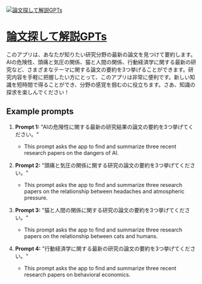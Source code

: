 [![論文探して解説GPTs](https://files.oaiusercontent.com/file-Br6OYJqZHIz0gn7DXnnc4iZT?se=2123-10-18T10%3A08%3A40Z&sp=r&sv=2021-08-06&sr=b&rscc=max-age%3D31536000%2C%20immutable&rscd=attachment%3B%20filename%3DDALL%25C2%25B7E%25202023-11-11%252019.08.03%2520-%2520A%2520youthful%2520researcher%2520of%2520East%2520Asian%2520descent%252C%2520sitting%2520at%2520a%2520desk%2520in%2520a%2520bright%2520and%2520slightly%2520cluttered%2520university%2520office.%2520Despite%2520being%2520surrounded%2520by%2520stack.png&sig=ZjwH/e0/RhCo0Z6MX4ba5x6ctdzX5Ydr177HE9niN3g%3D)](https://chat.openai.com/g/g-r8j5neT1A-lun-wen-tan-sitejie-shuo-gpts)

# [論文探して解説GPTs](https://chat.openai.com/g/g-r8j5neT1A-lun-wen-tan-sitejie-shuo-gpts)

このアプリは、あなたが知りたい研究分野の最新の論文を見つけて要約します。AIの危険性、頭痛と気圧の関係、猫と人間の関係、行動経済学に関する最新の研究など、さまざまなテーマに関する論文の要約を3つ挙げることができます。研究内容を手軽に把握したい方にとって、このアプリは非常に便利です。新しい知識を短時間で得ることができ、分野の感覚を掴むのに役立ちます。さあ、知識の探求を楽しんでください！

## Example prompts

1. **Prompt 1:** "AIの危険性に関する最新の研究結果の論文の要約を3つ挙げてください。"
    - This prompt asks the app to find and summarize three recent research papers on the dangers of AI.

2. **Prompt 2:** "頭痛と気圧の関係に関する研究の論文の要約を3つ挙げてください。"
    - This prompt asks the app to find and summarize three research papers on the relationship between headaches and atmospheric pressure.

3. **Prompt 3:** "猫と人間の関係に関する研究の論文の要約を3つ挙げてください。"
    - This prompt asks the app to find and summarize three research papers on the relationship between cats and humans.

4. **Prompt 4:** "行動経済学に関する最新の研究の論文の要約を3つ挙げてください。"
    - This prompt asks the app to find and summarize three recent research papers on behavioral economics.